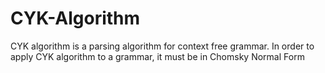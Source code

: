# CYK-Algorithm
CYK algorithm is a parsing algorithm for context free grammar. In order to apply CYK algorithm to a grammar, it must be in Chomsky Normal Form
